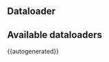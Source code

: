 ## Dataloader

<!-- - [ ] What args does dataloader have -->
<!-- - [ ] How do the fields relate to the yaml file -->

## Available dataloaders

{{autogenerated}}
